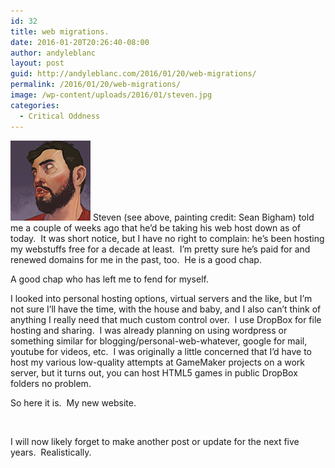 ```yaml
---
id: 32
title: web migrations.
date: 2016-01-20T20:26:40-08:00
author: andyleblanc
layout: post
guid: http://andyleblanc.com/2016/01/20/web-migrations/
permalink: /2016/01/20/web-migrations/
image: /wp-content/uploads/2016/01/steven.jpg
categories:
  - Critical Oddness
---
```

![Steven](/assets/images/steven.jpg) Steven (see above, painting credit: Sean Bigham) told me a couple of weeks ago that he&#8217;d be taking his web host down as of today.  It was short notice, but I have no right to complain: he&#8217;s been hosting my webstuffs free for a decade at least.  I&#8217;m pretty sure he&#8217;s paid for and renewed domains for me in the past, too.  He is a good chap.

A good chap who has left me to fend for myself.

I looked into personal hosting options, virtual servers and the like, but I&#8217;m not sure I&#8217;ll have the time, with the house and baby, and I also can&#8217;t think of anything I really need that much custom control over.  I use DropBox for file hosting and sharing.  I was already planning on using wordpress or something similar for blogging/personal-web-whatever, google for mail, youtube for videos, etc.  I was originally a little concerned that I&#8217;d have to host my various low-quality attempts at GameMaker projects on a work server, but it turns out, you can host HTML5 games in public DropBox folders no problem.

So here it is.  My new website.

&nbsp;

I will now likely forget to make another post or update for the next five years.  Realistically.
